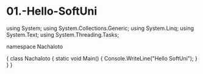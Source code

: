 # 01.-Hello-SoftUni

using System;
using System.Collections.Generic;
using System.Linq;
using System.Text;
using System.Threading.Tasks;

namespace Nachaloto

{
    class Nachaloto
    {
        static void Main()
        {
            Console.WriteLine("Hello SoftUni");
        }
    }
}
